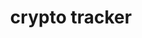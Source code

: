 ---
layout: page
title: crypto tracker
description: crypto portfolio tracker
img: assets/img/7.jpg
importance: 1
redirect: https://github.com/vynious/crypto-tracker
---